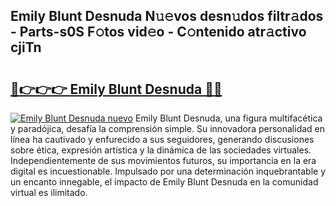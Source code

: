 ## Emily Blunt Desnuda N𝚞𝚎vos desn𝚞dos filtr𝚊dos - Parts-s0S F𝚘tos vid𝚎o - C𝚘ntenido atr𝚊ctivo cjiTn

# <h2><a href="http://mbde8z.tromn.icu/?c=Emily+Blunt+Desnuda">🔗👉👉👉 Emily Blunt Desnuda 🔗🔗</a></h2>

[![Emily Blunt Desnuda nuevo](https://i.imgur.com/pEAQMta.gif)](http://mbde8z.tromn.icu/?c=Emily+Blunt+Desnuda)
Emily Blunt Desnuda, una figura multifacética y paradójica, desafía la comprensión simple. Su innovadora personalidad en línea ha cautivado y enfurecido a sus seguidores, generando discusiones sobre ética, expresión artística y la dinámica de las sociedades virtuales. Independientemente de sus movimientos futuros, su importancia en la era digital es incuestionable. Impulsado por una determinación inquebrantable y un encanto innegable, el impacto de Emily Blunt Desnuda en la comunidad virtual es ilimitado.
